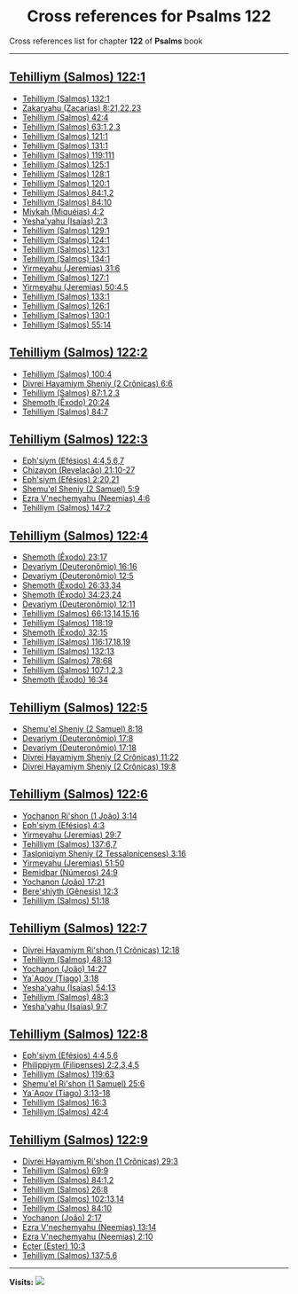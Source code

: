 <div align="center">

# Cross references for **Psalms 122**
</div>

Cross references list for chapter **122** of **Psalms** book

---

<h2 id="1"><a href="https://bible.ozzuu.com/pt_yah/Psa/122#1" target="_blank">Tehilliym (Salmos) 122:1</a></h2>

- [Tehilliym (Salmos) 132:1](https://bible.ozzuu.com/pt_yah/Psa/132#1)
- [Zakaryahu (Zacarias) 8:21,22,23](https://bible.ozzuu.com/pt_yah/Zec/8#21)
- [Tehilliym (Salmos) 42:4](https://bible.ozzuu.com/pt_yah/Psa/42#4)
- [Tehilliym (Salmos) 63:1,2,3](https://bible.ozzuu.com/pt_yah/Psa/63#1)
- [Tehilliym (Salmos) 121:1](https://bible.ozzuu.com/pt_yah/Psa/121#1)
- [Tehilliym (Salmos) 131:1](https://bible.ozzuu.com/pt_yah/Psa/131#1)
- [Tehilliym (Salmos) 119:111](https://bible.ozzuu.com/pt_yah/Psa/119#111)
- [Tehilliym (Salmos) 125:1](https://bible.ozzuu.com/pt_yah/Psa/125#1)
- [Tehilliym (Salmos) 128:1](https://bible.ozzuu.com/pt_yah/Psa/128#1)
- [Tehilliym (Salmos) 120:1](https://bible.ozzuu.com/pt_yah/Psa/120#1)
- [Tehilliym (Salmos) 84:1,2](https://bible.ozzuu.com/pt_yah/Psa/84#1)
- [Tehilliym (Salmos) 84:10](https://bible.ozzuu.com/pt_yah/Psa/84#10)
- [Miykah (Miquéias) 4:2](https://bible.ozzuu.com/pt_yah/Mic/4#2)
- [Yesha'yahu (Isaías) 2:3](https://bible.ozzuu.com/pt_yah/Isa/2#3)
- [Tehilliym (Salmos) 129:1](https://bible.ozzuu.com/pt_yah/Psa/129#1)
- [Tehilliym (Salmos) 124:1](https://bible.ozzuu.com/pt_yah/Psa/124#1)
- [Tehilliym (Salmos) 123:1](https://bible.ozzuu.com/pt_yah/Psa/123#1)
- [Tehilliym (Salmos) 134:1](https://bible.ozzuu.com/pt_yah/Psa/134#1)
- [Yirmeyahu (Jeremias) 31:6](https://bible.ozzuu.com/pt_yah/Jer/31#6)
- [Tehilliym (Salmos) 127:1](https://bible.ozzuu.com/pt_yah/Psa/127#1)
- [Yirmeyahu (Jeremias) 50:4,5](https://bible.ozzuu.com/pt_yah/Jer/50#4)
- [Tehilliym (Salmos) 133:1](https://bible.ozzuu.com/pt_yah/Psa/133#1)
- [Tehilliym (Salmos) 126:1](https://bible.ozzuu.com/pt_yah/Psa/126#1)
- [Tehilliym (Salmos) 130:1](https://bible.ozzuu.com/pt_yah/Psa/130#1)
- [Tehilliym (Salmos) 55:14](https://bible.ozzuu.com/pt_yah/Psa/55#14)
<h2 id="2"><a href="https://bible.ozzuu.com/pt_yah/Psa/122#2" target="_blank">Tehilliym (Salmos) 122:2</a></h2>

- [Tehilliym (Salmos) 100:4](https://bible.ozzuu.com/pt_yah/Psa/100#4)
- [Divrei Hayamiym Sheniy (2 Crônicas) 6:6](https://bible.ozzuu.com/pt_yah/2Ch/6#6)
- [Tehilliym (Salmos) 87:1,2,3](https://bible.ozzuu.com/pt_yah/Psa/87#1)
- [Shemoth (Êxodo) 20:24](https://bible.ozzuu.com/pt_yah/Exo/20#24)
- [Tehilliym (Salmos) 84:7](https://bible.ozzuu.com/pt_yah/Psa/84#7)
<h2 id="3"><a href="https://bible.ozzuu.com/pt_yah/Psa/122#3" target="_blank">Tehilliym (Salmos) 122:3</a></h2>

- [Eph'siym (Efésios) 4:4,5,6,7](https://bible.ozzuu.com/pt_yah/Eph/4#4)
- [Chizayon (Revelação) 21:10-27](https://bible.ozzuu.com/pt_yah/Rev/21#10)
- [Eph'siym (Efésios) 2:20,21](https://bible.ozzuu.com/pt_yah/Eph/2#20)
- [Shemu'el Sheniy (2 Samuel) 5:9](https://bible.ozzuu.com/pt_yah/2Sm/5#9)
- [Ezra V'nechemyahu (Neemias) 4:6](https://bible.ozzuu.com/pt_yah/Neh/4#6)
- [Tehilliym (Salmos) 147:2](https://bible.ozzuu.com/pt_yah/Psa/147#2)
<h2 id="4"><a href="https://bible.ozzuu.com/pt_yah/Psa/122#4" target="_blank">Tehilliym (Salmos) 122:4</a></h2>

- [Shemoth (Êxodo) 23:17](https://bible.ozzuu.com/pt_yah/Exo/23#17)
- [Devariym (Deuteronômio) 16:16](https://bible.ozzuu.com/pt_yah/Deu/16#16)
- [Devariym (Deuteronômio) 12:5](https://bible.ozzuu.com/pt_yah/Deu/12#5)
- [Shemoth (Êxodo) 26:33,34](https://bible.ozzuu.com/pt_yah/Exo/26#33)
- [Shemoth (Êxodo) 34:23,24](https://bible.ozzuu.com/pt_yah/Exo/34#23)
- [Devariym (Deuteronômio) 12:11](https://bible.ozzuu.com/pt_yah/Deu/12#11)
- [Tehilliym (Salmos) 66:13,14,15,16](https://bible.ozzuu.com/pt_yah/Psa/66#13)
- [Tehilliym (Salmos) 118:19](https://bible.ozzuu.com/pt_yah/Psa/118#19)
- [Shemoth (Êxodo) 32:15](https://bible.ozzuu.com/pt_yah/Exo/32#15)
- [Tehilliym (Salmos) 116:17,18,19](https://bible.ozzuu.com/pt_yah/Psa/116#17)
- [Tehilliym (Salmos) 132:13](https://bible.ozzuu.com/pt_yah/Psa/132#13)
- [Tehilliym (Salmos) 78:68](https://bible.ozzuu.com/pt_yah/Psa/78#68)
- [Tehilliym (Salmos) 107:1,2,3](https://bible.ozzuu.com/pt_yah/Psa/107#1)
- [Shemoth (Êxodo) 16:34](https://bible.ozzuu.com/pt_yah/Exo/16#34)
<h2 id="5"><a href="https://bible.ozzuu.com/pt_yah/Psa/122#5" target="_blank">Tehilliym (Salmos) 122:5</a></h2>

- [Shemu'el Sheniy (2 Samuel) 8:18](https://bible.ozzuu.com/pt_yah/2Sm/8#18)
- [Devariym (Deuteronômio) 17:8](https://bible.ozzuu.com/pt_yah/Deu/17#8)
- [Devariym (Deuteronômio) 17:18](https://bible.ozzuu.com/pt_yah/Deu/17#18)
- [Divrei Hayamiym Sheniy (2 Crônicas) 11:22](https://bible.ozzuu.com/pt_yah/2Ch/11#22)
- [Divrei Hayamiym Sheniy (2 Crônicas) 19:8](https://bible.ozzuu.com/pt_yah/2Ch/19#8)
<h2 id="6"><a href="https://bible.ozzuu.com/pt_yah/Psa/122#6" target="_blank">Tehilliym (Salmos) 122:6</a></h2>

- [Yochanon Ri'shon (1 João) 3:14](https://bible.ozzuu.com/pt_yah/1Jo/3#14)
- [Eph'siym (Efésios) 4:3](https://bible.ozzuu.com/pt_yah/Eph/4#3)
- [Yirmeyahu (Jeremias) 29:7](https://bible.ozzuu.com/pt_yah/Jer/29#7)
- [Tehilliym (Salmos) 137:6,7](https://bible.ozzuu.com/pt_yah/Psa/137#6)
- [Tasloniqiym Sheniy (2 Tessalonicenses) 3:16](https://bible.ozzuu.com/pt_yah/2Th/3#16)
- [Yirmeyahu (Jeremias) 51:50](https://bible.ozzuu.com/pt_yah/Jer/51#50)
- [Bemidbar (Números) 24:9](https://bible.ozzuu.com/pt_yah/Num/24#9)
- [Yochanon (João) 17:21](https://bible.ozzuu.com/pt_yah/Joh/17#21)
- [Bere'shiyth (Gênesis) 12:3](https://bible.ozzuu.com/pt_yah/Gen/12#3)
- [Tehilliym (Salmos) 51:18](https://bible.ozzuu.com/pt_yah/Psa/51#18)
<h2 id="7"><a href="https://bible.ozzuu.com/pt_yah/Psa/122#7" target="_blank">Tehilliym (Salmos) 122:7</a></h2>

- [Divrei Hayamiym Ri'shon (1 Crônicas) 12:18](https://bible.ozzuu.com/pt_yah/1Ch/12#18)
- [Tehilliym (Salmos) 48:13](https://bible.ozzuu.com/pt_yah/Psa/48#13)
- [Yochanon (João) 14:27](https://bible.ozzuu.com/pt_yah/Joh/14#27)
- [Ya`Aqov (Tiago) 3:18](https://bible.ozzuu.com/pt_yah/Jam/3#18)
- [Yesha'yahu (Isaías) 54:13](https://bible.ozzuu.com/pt_yah/Isa/54#13)
- [Tehilliym (Salmos) 48:3](https://bible.ozzuu.com/pt_yah/Psa/48#3)
- [Yesha'yahu (Isaías) 9:7](https://bible.ozzuu.com/pt_yah/Isa/9#7)
<h2 id="8"><a href="https://bible.ozzuu.com/pt_yah/Psa/122#8" target="_blank">Tehilliym (Salmos) 122:8</a></h2>

- [Eph'siym (Efésios) 4:4,5,6](https://bible.ozzuu.com/pt_yah/Eph/4#4)
- [Philippiym (Filipenses) 2:2,3,4,5](https://bible.ozzuu.com/pt_yah/Php/2#2)
- [Tehilliym (Salmos) 119:63](https://bible.ozzuu.com/pt_yah/Psa/119#63)
- [Shemu'el Ri'shon (1 Samuel) 25:6](https://bible.ozzuu.com/pt_yah/1Sm/25#6)
- [Ya`Aqov (Tiago) 3:13-18](https://bible.ozzuu.com/pt_yah/Jam/3#13)
- [Tehilliym (Salmos) 16:3](https://bible.ozzuu.com/pt_yah/Psa/16#3)
- [Tehilliym (Salmos) 42:4](https://bible.ozzuu.com/pt_yah/Psa/42#4)
<h2 id="9"><a href="https://bible.ozzuu.com/pt_yah/Psa/122#9" target="_blank">Tehilliym (Salmos) 122:9</a></h2>

- [Divrei Hayamiym Ri'shon (1 Crônicas) 29:3](https://bible.ozzuu.com/pt_yah/1Ch/29#3)
- [Tehilliym (Salmos) 69:9](https://bible.ozzuu.com/pt_yah/Psa/69#9)
- [Tehilliym (Salmos) 84:1,2](https://bible.ozzuu.com/pt_yah/Psa/84#1)
- [Tehilliym (Salmos) 26:8](https://bible.ozzuu.com/pt_yah/Psa/26#8)
- [Tehilliym (Salmos) 102:13,14](https://bible.ozzuu.com/pt_yah/Psa/102#13)
- [Tehilliym (Salmos) 84:10](https://bible.ozzuu.com/pt_yah/Psa/84#10)
- [Yochanon (João) 2:17](https://bible.ozzuu.com/pt_yah/Joh/2#17)
- [Ezra V'nechemyahu (Neemias) 13:14](https://bible.ozzuu.com/pt_yah/Neh/13#14)
- [Ezra V'nechemyahu (Neemias) 2:10](https://bible.ozzuu.com/pt_yah/Neh/2#10)
- [Ecter (Ester) 10:3](https://bible.ozzuu.com/pt_yah/Est/10#3)
- [Tehilliym (Salmos) 137:5,6](https://bible.ozzuu.com/pt_yah/Psa/137#5)


---

**Visits:**
![](https://profile-counter.glitch.me/visitCounter_crossrefs34/count.svg)
